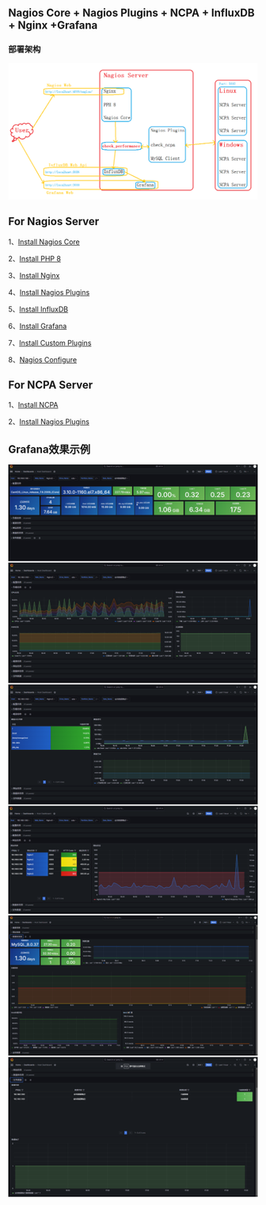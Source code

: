 ## Nagios Core + Nagios Plugins + NCPA + InfluxDB + Nginx +Grafana

### 部署架构
![image](./IMG/Nagios_Server.png)

## For Nagios Server

1、[Install Nagios Core](./Nagios_Core/Install.md)

2、[Install PHP 8](./PHP/Install.md)

3、[Install Nginx](./Nginx/Install.md)

4、[Install Nagios Plugins](./Nagios_Plugins/Install.md)

5、[Install InfluxDB](./InfluxDB/Install.md)

6、[Install Grafana](./Grafana/Install.md)

7、[Install Custom Plugins](./Custom_Plugins/Install.md)

8、[Nagios Configure](./Nagios_etc/Configure.md)

## For NCPA Server

1、[Install NCPA](./NCPA/Install.md)

2、[Install Nagios Plugins](./Nagios_Plugins/Install.md)


## Grafana效果示例
![image](./IMG/Grafana_1.png)
![image](./IMG/Grafana_2.png)
![image](./IMG/Grafana_3.png)
![image](./IMG/Grafana_4.png)
![image](./IMG/Grafana_5.png)
![image](./IMG/Grafana_6.png)
